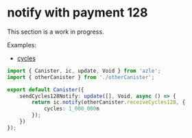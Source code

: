 # notify with payment 128

This section is a work in progress.

Examples:

-   [cycles](https://github.com/demergent-labs/azle/tree/main/examples/cycles)

```typescript
import { Canister, ic, update, Void } from 'azle';
import { otherCanister } from './otherCanister';

export default Canister({
    sendCycles128Notify: update([], Void, async () => {
        return ic.notify(otherCanister.receiveCycles128, {
            cycles: 1_000_000n
        });
    })
});
```
